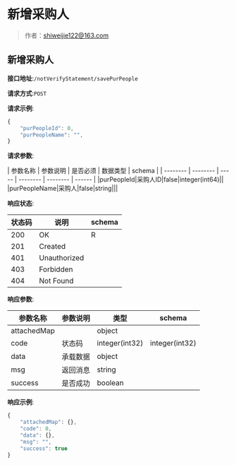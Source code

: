# 新增采购人

> 作者：shiweijie122@163.com

## 新增采购人


**接口地址**:`/notVerifyStatement/savePurPeople`


**请求方式**:`POST`

**请求示例**:


```javascript
{
	"purPeopleId": 0,
	"purPeopleName": "",
}
```

**请求参数**:


| 参数名称 | 参数说明  | 是否必须 | 数据类型 | schema |
| -------- | -------- | ----- | -------- | -------- | ------ |
|purPeopleId|采购人ID|false|integer(int64)||
|purPeopleName|采购人|false|string|||


**响应状态**:


| 状态码 | 说明 | schema |
| -------- | -------- | ----- | 
|200|OK|R|
|201|Created||
|401|Unauthorized||
|403|Forbidden||
|404|Not Found|||


**响应参数**:


| 参数名称 | 参数说明 | 类型 | schema |
| -------- | -------- | ----- |----- | 
|attachedMap||object||
|code|状态码|integer(int32)|integer(int32)|
|data|承载数据|object||
|msg|返回消息|string||
|success|是否成功|boolean|||


**响应示例**:
```javascript
{
	"attachedMap": {},
	"code": 0,
	"data": {},
	"msg": "",
	"success": true
}
```